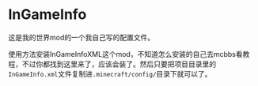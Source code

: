 # InGameInfo
这是我的世界mod的一个我自己写的配置文件。

使用方法安装InGameInfoXML这个mod，不知道怎么安装的自己去mcbbs看教程，不过你都找到这里来了，应该会装了。然后只要把项目目录里的`InGameInfo.xml`文件复制进`.minecraft/config/`目录下就可以了。
